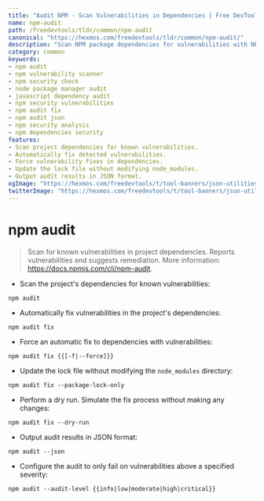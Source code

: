 ```yaml
---
title: "Audit NPM - Scan Vulnerabilities in Dependencies | Free DevTools"
name: npm-audit
path: /freedevtools/tldr/common/npm-audit
canonical: "https://hexmos.com/freedevtools/tldr/common/npm-audit/"
description: "Scan NPM package dependencies for vulnerabilities with NPM Audit. Detect security flaws and suggest remediation strategies. Free online tool, no registration required."
category: common
keywords:
- npm audit
- npm vulnerability scanner
- npm security check
- node package manager audit
- javascript dependency audit
- npm security vulnerabilities
- npm audit fix
- npm audit json
- npm security analysis
- npm dependencies security
features:
- Scan project dependencies for known vulnerabilities.
- Automatically fix detected vulnerabilities.
- Force vulnerability fixes in dependencies.
- Update the lock file without modifying node_modules.
- Output audit results in JSON format.
ogImage: "https://hexmos.com/freedevtools/t/tool-banners/json-utilities-banner.png"
twitterImage: "https://hexmos.com/freedevtools/t/tool-banners/json-utilities-banner.png"
---
```


# npm audit

> Scan for known vulnerabilities in project dependencies.
> Reports vulnerabilities and suggests remediation.
> More information: <https://docs.npmjs.com/cli/npm-audit>.

- Scan the project's dependencies for known vulnerabilities:

`npm audit`

- Automatically fix vulnerabilities in the project's dependencies:

`npm audit fix`

- Force an automatic fix to dependencies with vulnerabilities:

`npm audit fix {{[-f|--force]}}`

- Update the lock file without modifying the `node_modules` directory:

`npm audit fix --package-lock-only`

- Perform a dry run. Simulate the fix process without making any changes:

`npm audit fix --dry-run`

- Output audit results in JSON format:

`npm audit --json`

- Configure the audit to only fail on vulnerabilities above a specified severity:

`npm audit --audit-level {{info|low|moderate|high|critical}}`
